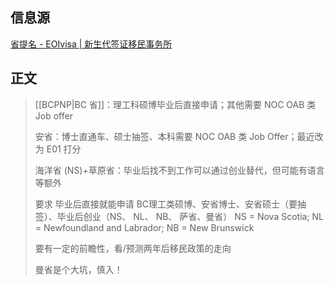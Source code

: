 ## 信息源

[省提名 - EOIvisa | 新生代签证移民事务所](https://eoivisa.com/pnp/)

## 正文


> [[BCPNP|BC 省]]：理工科硕博毕业后直接申请；其他需要 NOC OAB 类 Job offer
> 
> 安省：博士直通车、硕士抽签、本科需要 NOC OAB 类 Job Offer；最近改为 E01 打分
> 
> 海洋省 (NS)+草原省：毕业后找不到工作可以通过创业替代，但可能有语言等额外
> 
> 要求
> 毕业后直接就能申请
> 	BC理工类硕博、安省博士、安省硕士（要抽签）、毕业后创业（NS、 NL、 NB、 萨省、曼省）
> 	NS = Nova Scotia; NL = Newfoundland and Labrador; NB = New Brunswick
> 
> 要有一定的前瞻性，看/预测两年后移民政策的走向
> 
> 曼省是个大坑，慎入！
> [](https://youtu.be/QUAr-3NcNxE?t=541)

